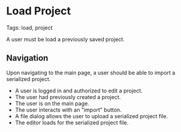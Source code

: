 # Load Project

Tags: load, project

A user must be load a previously saved project.

## Navigation

Upon navigating to the main page, a user should be able to import a serialized project.

* A user is logged in and authorized to edit a project.
* The user had previously created a project.
* The user is on the main page.
* The user interacts with an "import" button.
* A file dialog allows the user to upload a serialized project file.
* The editor loads for the serialized project file.
